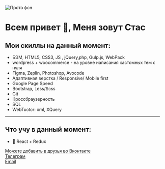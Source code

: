 ![Прото фон](https://rodin-stas.github.io/rodin-stas/images/rodin.png)

# Всем привет 👋, Меня зовут Стас

## Мои скиллы на данный момент:

- БЭМ, HTML5, CSS3, JS , jQuery,php, Gulp.js, WebPack
- wordpress + woocommerce - на уровне написания кастомных тем с нуля
- Figma, Zeplin, Photoshop, Avocode
- Адаптивная верстка / Responsive/ Mobile first
- Google Page Speed
- Bootstrap, Less/Scss
- Git
- Кроссбраузерность
- SQL
- WebTuotor: xml, XQuery

---

## Что учу в данный момент:

- 🏫 React + Redux

[Можете добавить в друзья во Вконтакте](https://vk.com/id283499)  
[Телеграм](https://t.me/stasir)  
[Email](rodinstas@gmail.com)
